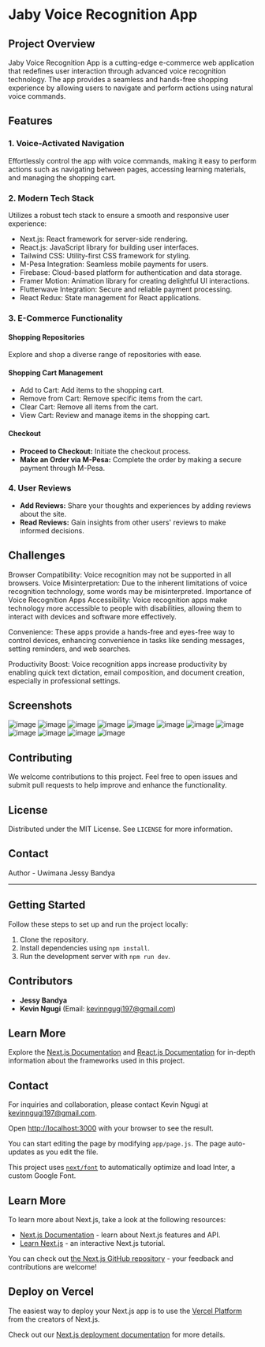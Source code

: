 # Jaby Voice Recognition App

## Project Overview

Jaby Voice Recognition App is a cutting-edge e-commerce web application that redefines user interaction through advanced voice recognition technology. The app provides a seamless and hands-free shopping experience by allowing users to navigate and perform actions using natural voice commands.

## Features

### 1. Voice-Activated Navigation

Effortlessly control the app with voice commands, making it easy to perform actions such as navigating between pages, accessing learning materials, and managing the shopping cart.

### 2. Modern Tech Stack

Utilizes a robust tech stack to ensure a smooth and responsive user experience:

- Next.js: React framework for server-side rendering.
- React.js: JavaScript library for building user interfaces.
- Tailwind CSS: Utility-first CSS framework for styling.
- M-Pesa Integration: Seamless mobile payments for users.
- Firebase: Cloud-based platform for authentication and data storage.
- Framer Motion: Animation library for creating delightful UI interactions.
- Flutterwave Integration: Secure and reliable payment processing.
- React Redux: State management for React applications.

### 3. E-Commerce Functionality

#### Shopping Repositories

Explore and shop a diverse range of repositories with ease.

#### Shopping Cart Management

- Add to Cart: Add items to the shopping cart.
- Remove from Cart: Remove specific items from the cart.
- Clear Cart: Remove all items from the cart.
- View Cart: Review and manage items in the shopping cart.

#### Checkout

- **Proceed to Checkout:** Initiate the checkout process.
- **Make an Order via M-Pesa:** Complete the order by making a secure payment through M-Pesa.

### 4. User Reviews

- **Add Reviews:** Share your thoughts and experiences by adding reviews about the site.
- **Read Reviews:** Gain insights from other users' reviews to make informed decisions.


## Challenges
Browser Compatibility: Voice recognition may not be supported in all browsers.
Voice Misinterpretation: Due to the inherent limitations of voice recognition technology, some words may be misinterpreted.
Importance of Voice Recognition Apps
Accessibility: Voice recognition apps make technology more accessible to people with disabilities, allowing them to interact with devices and software more effectively.

Convenience: These apps provide a hands-free and eyes-free way to control devices, enhancing convenience in tasks like sending messages, setting reminders, and web searches.

Productivity Boost: Voice recognition apps increase productivity by enabling quick text dictation, email composition, and document creation, especially in professional settings.



## Screenshots

![image](https://github.com/jessybandya/AT-Hackathon-JabyAI-NextJs/assets/69303168/4a8efe26-5c2d-4a86-8a44-55b82d8b5b76)
![image](https://github.com/jessybandya/AT-Hackathon-JabyAI-NextJs/assets/69303168/68e5cbf7-6abf-4520-82f4-3252f464ceb3)
![image](https://github.com/jessybandya/AT-Hackathon-JabyAI-NextJs/assets/69303168/6eb956bb-e15d-44e7-8cbf-2df46d8a3d45)
![image](https://github.com/jessybandya/AT-Hackathon-JabyAI-NextJs/assets/69303168/39f8e612-17f0-4f60-a967-9655df748382)
![image](https://github.com/jessybandya/AT-Hackathon-JabyAI-NextJs/assets/69303168/02f6c2ed-391c-4668-8cb0-4602e47eaf86)
![image](https://github.com/jessybandya/AT-Hackathon-JabyAI-NextJs/assets/69303168/5b825a59-bc8a-48e0-84ad-69b0e1c090cd)
![image](https://github.com/jessybandya/AT-Hackathon-JabyAI-NextJs/assets/69303168/d2f19bd3-25d7-4730-ac46-7e33a4fab905)
![image](https://github.com/jessybandya/AT-Hackathon-JabyAI-NextJs/assets/69303168/471b794d-baef-4e9d-8077-8a8b6699664e)
![image](https://github.com/jessybandya/AT-Hackathon-JabyAI-NextJs/assets/69303168/ef624b41-2c43-4bb8-80e5-a2117cb312b2)
![image](https://github.com/jessybandya/AT-Hackathon-JabyAI-NextJs/assets/69303168/1ee26000-7a8b-4e42-9add-ff2488ba04e1)
![image](https://github.com/jessybandya/AT-Hackathon-JabyAI-NextJs/assets/69303168/760cc1e3-80d5-400f-9bc2-35e965bbee04)
![image](https://github.com/jessybandya/AT-Hackathon-JabyAI-NextJs/assets/69303168/f6592bdf-4f03-4630-8854-0a950c087329)



## Contributing

We welcome contributions to this project. Feel free to open issues and submit pull requests to help improve and enhance the functionality.

## License

Distributed under the MIT License. See `LICENSE` for more information.

## Contact

Author - Uwimana Jessy Bandya

---


## Getting Started

Follow these steps to set up and run the project locally:

1. Clone the repository.
2. Install dependencies using `npm install`.
3. Run the development server with `npm run dev`.

## Contributors

- **Jessy Bandya**
- **Kevin Ngugi** (Email: kevinngugi197@gmail.com)

## Learn More

Explore the [Next.js Documentation](https://nextjs.org/docs) and [React.js Documentation](https://reactjs.org/docs) for in-depth information about the frameworks used in this project.

## Contact

For inquiries and collaboration, please contact Kevin Ngugi at kevinngugi197@gmail.com.


Open [http://localhost:3000](http://localhost:3000) with your browser to see the result.

You can start editing the page by modifying `app/page.js`. The page auto-updates as you edit the file.

This project uses [`next/font`](https://nextjs.org/docs/basic-features/font-optimization) to automatically optimize and load Inter, a custom Google Font.

## Learn More

To learn more about Next.js, take a look at the following resources:

- [Next.js Documentation](https://nextjs.org/docs) - learn about Next.js features and API.
- [Learn Next.js](https://nextjs.org/learn) - an interactive Next.js tutorial.

You can check out [the Next.js GitHub repository](https://github.com/vercel/next.js/) - your feedback and contributions are welcome!

## Deploy on Vercel

The easiest way to deploy your Next.js app is to use the [Vercel Platform](https://vercel.com/new?utm_medium=default-template&filter=next.js&utm_source=create-next-app&utm_campaign=create-next-app-readme) from the creators of Next.js.

Check out our [Next.js deployment documentation](https://nextjs.org/docs/deployment) for more details.






